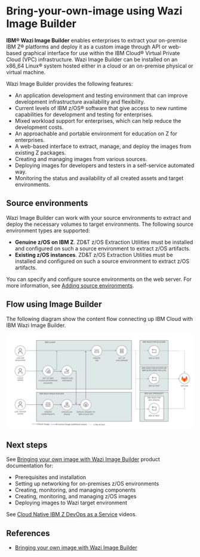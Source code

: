 # Bring-your-own-image using Wazi Image Builder

**IBM® Wazi Image Builder** enables enterprises to extract your on-premise IBM Z® platforms and deploy it as a custom image through API or web-based graphical interface for use within the IBM Cloud® Virtual Private Cloud (VPC) infrastructure. Wazi Image Builder can be installed on an x86_64 Linux® system hosted either in a cloud or an on-premise physical or virtual machine.

Wazi Image Builder provides the following features:

- An application development and testing environment that can improve development infrastructure availability and flexibility.
- Current levels of IBM z/OS® software that give access to new runtime capabilities for development and testing for enterprises.
- Mixed workload support for enterprises, which can help reduce the development costs.
- An approachable and portable environment for education on Z for enterprises.
- A web-based interface to extract, manage, and deploy the images from existing Z packages.
- Creating and managing images from various sources.
- Deploying images for developers and testers in a self-service automated way.
- Monitoring the status and availability of all created assets and target environments.

## Source environments

Wazi Image Builder can work with your source environments to extract and deploy the necessary volumes to target environments. The following source environment types are supported:

- **Genuine z/OS on IBM Z**. ZD&T z/OS Extraction Utilities must be installed and configured on such a source environment to extract z/OS artifacts.
- **Existing z/OS instances**. ZD&T z/OS Extraction Utilities must be installed and configured on such a source environment to extract z/OS artifacts.

You can specify and configure source environments on the web server. For more information, see [Adding source environments](https://www.ibm.com/docs/en/SSSTT9_1.0.0/com.ibm.zsys.rdt.tools.user.guide.doc/topics/config_source.html).

## Flow using Image Builder

The following diagram show the content flow connecting up IBM Cloud with IBM Wazi Image Builder.

![image builder](./media/flow-final.png)

## Next steps

See [Bringing your own image with Wazi Image Builder](https://www.ibm.com/docs/en/wazi-aas/1.0.0?topic=bringing-your-own-image-wazi-image-builder) product documentation for:

- Prerequisites and installation
- Setting up networking for on-premises z/OS environments
- Creating, monitoring, and managing components
- Creating, monitoring, and managing z/OS images
- Deploying images to Wazi target environment

See [Cloud Native IBM Z DevOps as a Service](https://mediacenter.ibm.com/playlist/details/1_5q5qeehb/) videos.

## References

- [Bringing your own image with Wazi Image Builder](https://www.ibm.com/docs/en/wazi-aas/1.0.0?topic=bringing-your-own-image-wazi-image-builder)
